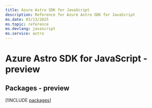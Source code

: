```yaml
---
title: Azure Astro SDK for JavaScript
description: Reference for Azure Astro SDK for JavaScript
ms.date: 03/13/2025
ms.topic: reference
ms.devlang: javascript
ms.service: astro
---
```

# Azure Astro SDK for JavaScript - preview
## Packages - preview
[!INCLUDE [packages](astro-index.md)]